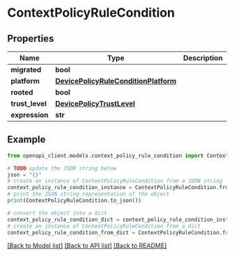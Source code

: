 # ContextPolicyRuleCondition


## Properties

Name | Type | Description | Notes
------------ | ------------- | ------------- | -------------
**migrated** | **bool** |  | [optional] 
**platform** | [**DevicePolicyRuleConditionPlatform**](DevicePolicyRuleConditionPlatform.md) |  | [optional] 
**rooted** | **bool** |  | [optional] 
**trust_level** | [**DevicePolicyTrustLevel**](DevicePolicyTrustLevel.md) |  | [optional] 
**expression** | **str** |  | [optional] 

## Example

```python
from openapi_client.models.context_policy_rule_condition import ContextPolicyRuleCondition

# TODO update the JSON string below
json = "{}"
# create an instance of ContextPolicyRuleCondition from a JSON string
context_policy_rule_condition_instance = ContextPolicyRuleCondition.from_json(json)
# print the JSON string representation of the object
print(ContextPolicyRuleCondition.to_json())

# convert the object into a dict
context_policy_rule_condition_dict = context_policy_rule_condition_instance.to_dict()
# create an instance of ContextPolicyRuleCondition from a dict
context_policy_rule_condition_from_dict = ContextPolicyRuleCondition.from_dict(context_policy_rule_condition_dict)
```
[[Back to Model list]](../README.md#documentation-for-models) [[Back to API list]](../README.md#documentation-for-api-endpoints) [[Back to README]](../README.md)


